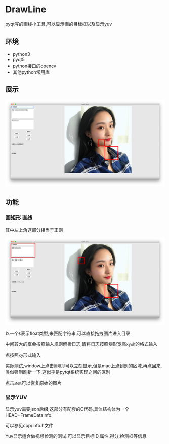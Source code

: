 # DrawLine
pyqt写的画线小工具,可以显示画的目标框以及显示yuv

## 环境

* python3
* pyqt5
* python接口的opencv
* 其他python常用库

## 展示

![image-20220117215232463](assets/image-20220117215232463.png)

## 功能

### 画矩形 直线

其中左上角这部分相当于正则

![image-20220117215356159](assets/image-20220117215356159.png)

以一个`$`表示float类型,来匹配字符串,可以直接拖拽图片进入目录

中间较大的框会按照输入规则解析日志,请将日志按照矩形宽高`xywh`的格式输入

点按照`xy`形式输入

实际测试,window上点击`画矩形`可以立刻显示,但是mac上点到别的区域,再点回来,类似强制刷新一下,这似乎是pytqt系统实现之间的区别

点击`还原`可以恢复原始的图片

### 显示YUV

显示yuv需要json后缀,这部分有配套的C代码,具体结构体为一个HEAD+FrameDataInfo.

可以参见cpp/info.h文件

Yuv显示适合做视频检测的测试.可以显示目标ID,属性,得分,检测框等信息



